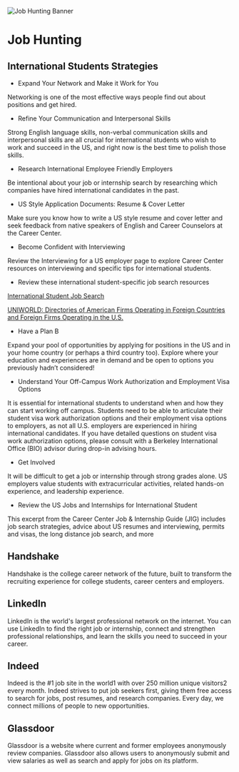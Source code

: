 ![Job Hunting Banner](https://berkeleysquareit.com/wp-content/uploads/2019/06/people-shaking-hands-640x350.jpg)

# Job Hunting

## International Students Strategies

- Expand Your Network and Make it Work for You

Networking is one of the most effective ways people find out about positions and get hired.

- Refine Your Communication and Interpersonal Skills

Strong English language skills, non-verbal communication skills and interpersonal skills are all crucial for international students who wish to work and succeed in the US, and right now is the best time to polish those skills.

- Research International Employee Friendly Employers

Be intentional about your job or internship search by researching which companies have hired international candidates in the past.

- US Style Application Documents: Resume & Cover Letter

Make sure you know how to write a US style resume and cover letter and seek feedback from native speakers of English and Career Counselors at the Career Center.

- Become Confident with Interviewing

Review the Interviewing for a US employer page to explore Career Center resources on interviewing and specific tips for international students.

- Review these international student-specific job search resources

[International Student Job Search](http://www.internationalstudent.com/jobsearch/)

[UNIWORLD: Directories of American Firms Operating in Foreign Countries and Foreign Firms Operating in the U.S.](https://uniworldonline.com/)

- Have a Plan B

Expand your pool of opportunities by applying for positions in the US and in your home country (or perhaps a third country too). Explore where your education and experiences are in demand and be open to options you previously hadn’t considered!

- Understand Your Off-Campus Work Authorization and Employment Visa Options

It is essential for international students to understand when and how they can start working off campus. Students need to be able to articulate their student visa work authorization options and their employment visa options to employers, as not all U.S. employers are experienced in hiring international candidates. If you have detailed questions on student visa work authorization options, please consult with a Berkeley International Office (BIO) advisor during drop-in advising hours.

- Get Involved

It will be difficult to get a job or internship through strong grades alone. US employers value students with extracurricular activities, related hands-on experience, and leadership experience.

- Review the US Jobs and Internships for International Student

This excerpt from the Career Center Job & Internship Guide (JIG) includes job search strategies, advice about US resumes and interviewing, permits and visas, the long distance job search, and more

## Handshake

Handshake is the college career network of the future, built to transform the recruiting experience for college students, career centers and employers.

## LinkedIn

LinkedIn is the world's largest professional network on the internet. You can use LinkedIn to find the right job or internship, connect and strengthen professional relationships, and learn the skills you need to succeed in your career.

## Indeed

Indeed is the #1 job site in the world1 with over 250 million unique visitors2 every month. Indeed strives to put job seekers first, giving them free access to search for jobs, post resumes, and research companies. Every day, we connect millions of people to new opportunities.

## Glassdoor

Glassdoor is a website where current and former employees anonymously review companies. Glassdoor also allows users to anonymously submit and view salaries as well as search and apply for jobs on its platform.
